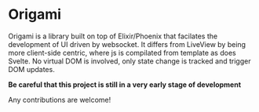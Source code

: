 # Origami

Origami is a library built on top of Elixir/Phoenix that facilates the development of UI driven by websocket.
It differs from LiveView by being more client-side centric, where js is compilated from template as does Svelte.
No virtual DOM is involved, only state change is tracked and trigger DOM updates.

**Be careful that this project is still in a very early stage of development**

Any contributions are welcome!
